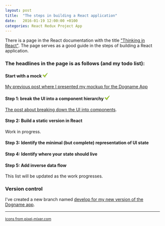 ```yaml
---
layout: post
title:  "The steps in building a React application"
date:   2016-01-19 12:00:00 +0100
categories: React Redux Project App
---
```

There is a page in the React documentation with the title <a href="https://facebook.github.io/react/docs/thinking-in-react.html">"Thinking in React"</a>. The page serves as a good guide in the steps of building a React application. 

### The headlines in the page is as follows (and my todo list):

#### Start with a mock <img src="../images/small_tick.png" alt="Done">
<a href="http://uf222ba.github.io/react/redux/project/app/project-mockup/">My previous post where I presented my mockup for the Dogname App</a>
 
#### Step 1: break the UI into a component hierarchy <img src="../images/small_tick.png" alt="Done">
<a href="http://uf222ba.github.io/react/redux/project/app/break-the-ui-into-a-component-hierarchy/">The post about breaking down the UI into components</a>.

#### Step 2: Build a static version in React
Work in progress.

#### Step 3: Identify the minimal (but complete) representation of UI state


#### Step 4: Identify where your state should live


#### Step 5: Add inverse data flow

This list will be updated as the work progresses.  

### Version control
I've created a new branch named <a href="https://github.com/uf222ba/2DV607/tree/develop/DognameApp">develop for my new version of the Dogname app</a>.
<hr />
<small><a href="http://pixel-mixer.com/Icons">Icons from pixel-mixer.com</a></small>